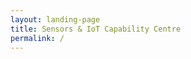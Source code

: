 ```yaml
---
layout: landing-page
title: Sensors & IoT Capability Centre
permalink: /
---
```


<!-- Type your notification here - the notification bar will not appear if this is empty. For other changes, refer to _data/homepage.yml to edit the homepage -->
